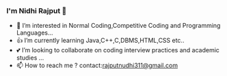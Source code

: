 ### I'm Nidhi Rajput 👋

- 👀 I’m interested in Normal Coding,Competitive Coding and Programming Languages...
- 👍 I’m currently learning Java,C++,C,DBMS,HTML,CSS etc..
- 💕 I’m looking to collaborate on coding interview practices and academic studies ...
- 📫 How to reach me ?
      contact:rajputnudhi311@gmail.com
